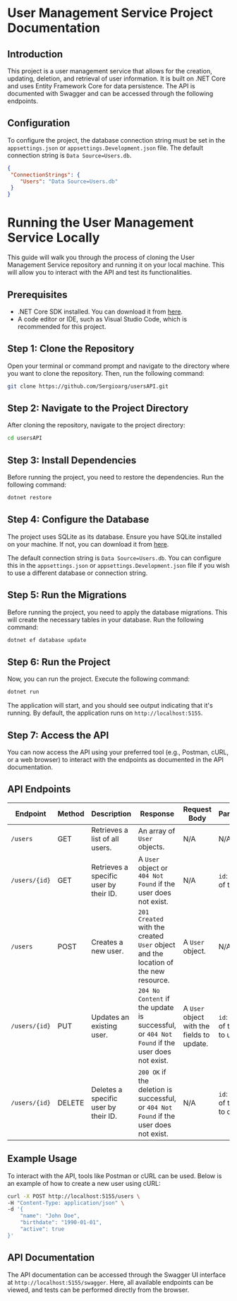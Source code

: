 # User Management Service Project Documentation

## Introduction

This project is a user management service that allows for the creation, updating, deletion, and retrieval of user information. It is built on .NET Core and uses Entity Framework Core for data persistence. The API is documented with Swagger and can be accessed through the following endpoints.

## Configuration

To configure the project, the database connection string must be set in the `appsettings.json` or `appsettings.Development.json` file. The default connection string is `Data Source=Users.db`.

```json
{
 "ConnectionStrings": {
    "Users": "Data Source=Users.db"
 }
}
```
# Running the User Management Service Locally

This guide will walk you through the process of cloning the User Management Service repository and running it on your local machine. This will allow you to interact with the API and test its functionalities.

## Prerequisites

- .NET Core SDK installed. You can download it from [here](https://dotnet.microsoft.com/download).
- A code editor or IDE, such as Visual Studio Code, which is recommended for this project.

## Step 1: Clone the Repository

Open your terminal or command prompt and navigate to the directory where you want to clone the repository. Then, run the following command:

```bash
git clone https://github.com/Sergioarg/usersAPI.git
```

## Step 2: Navigate to the Project Directory

After cloning the repository, navigate to the project directory:

```bash
cd usersAPI
```

## Step 3: Install Dependencies

Before running the project, you need to restore the dependencies. Run the following command:

```bash
dotnet restore
```

## Step 4: Configure the Database

The project uses SQLite as its database. Ensure you have SQLite installed on your machine. If not, you can download it from [here](https://www.sqlite.org/download.html).

The default connection string is `Data Source=Users.db`. You can configure this in the `appsettings.json` or `appsettings.Development.json` file if you wish to use a different database or connection string.

## Step 5: Run the Migrations

Before running the project, you need to apply the database migrations. This will create the necessary tables in your database. Run the following command:

```bash
dotnet ef database update
```

## Step 6: Run the Project

Now, you can run the project. Execute the following command:

```bash
dotnet run
```

The application will start, and you should see output indicating that it's running. By default, the application runs on `http://localhost:5155`.

## Step 7: Access the API

You can now access the API using your preferred tool (e.g., Postman, cURL, or a web browser) to interact with the endpoints as documented in the API documentation.

## API Endpoints

| Endpoint | Method | Description | Response | Request Body | Parameters |
|----------|--------|-------------|-----------|--------------|------------|
| `/users` | GET | Retrieves a list of all users. | An array of `User` objects. | N/A | N/A |
| `/users/{id}` | GET | Retrieves a specific user by their ID. | A `User` object or `404 Not Found` if the user does not exist. | N/A | `id`: The ID of the user. |
| `/users` | POST | Creates a new user. | `201 Created` with the created `User` object and the location of the new resource. | A `User` object. | N/A |
| `/users/{id}` | PUT | Updates an existing user. | `204 No Content` if the update is successful, or `404 Not Found` if the user does not exist. | A `User` object with the fields to update. | `id`: The ID of the user to update. |
| `/users/{id}` | DELETE | Deletes a specific user by their ID. | `200 OK` if the deletion is successful, or `404 Not Found` if the user does not exist. | N/A | `id`: The ID of the user to delete. |

## Example Usage

To interact with the API, tools like Postman or cURL can be used. Below is an example of how to create a new user using cURL:

```bash
curl -X POST http://localhost:5155/users \
-H "Content-Type: application/json" \
-d '{
    "name": "John Doe",
    "birthdate": "1990-01-01",
    "active": true
}'
```

## API Documentation

The API documentation can be accessed through the Swagger UI interface at `http://localhost:5155/swagger`. Here, all available endpoints can be viewed, and tests can be performed directly from the browser.

